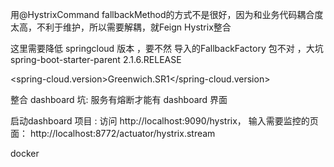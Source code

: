 用@HystrixCommand fallbackMethod的方式不是很好，因为和业务代码耦合度太高，不利于维护，所以需要解耦，就Feign Hystrix整合

这里需要降低 springcloud 版本 ，要不然 导入的FallbackFactory 包不对 ，大坑
<artifactId>spring-boot-starter-parent</artifactId>   <version>2.1.6.RELEASE</version>
       
<spring-cloud.version>Greenwich.SR1</spring-cloud.version>

整合 dashboard 坑: 服务有熔断才能有 dashboard 界面

启动dashboard 项目 : 访问 http://localhost:9090/hystrix，
输入需要监控的页面： http://localhost:8772/actuator/hystrix.stream

docker 